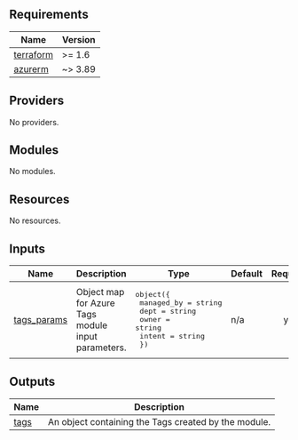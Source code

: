 <!-- BEGIN_TF_DOCS -->
<!-- markdown-table-prettify-ignore-start -->
## Requirements

| Name | Version |
|------|---------|
| <a name="requirement_terraform"></a> [terraform](#requirement\_terraform) | >= 1.6 |
| <a name="requirement_azurerm"></a> [azurerm](#requirement\_azurerm) | ~> 3.89 |

## Providers

No providers.

## Modules

No modules.

## Resources

No resources.

## Inputs

| Name | Description | Type | Default | Required |
|------|-------------|------|---------|:--------:|
| <a name="input_tags_params"></a> [tags\_params](#input\_tags\_params) | Object map for Azure Tags module input parameters. | <pre>object({<br>    managed_by = string<br>    dept       = string<br>    owner      = string<br>    intent     = string<br>  })</pre> | n/a | yes |

## Outputs

| Name | Description |
|------|-------------|
| <a name="output_tags"></a> [tags](#output\_tags) | An object containing the Tags created by the module. |
<!-- markdown-table-prettify-ignore-end -->

<!-- END_TF_DOCS -->